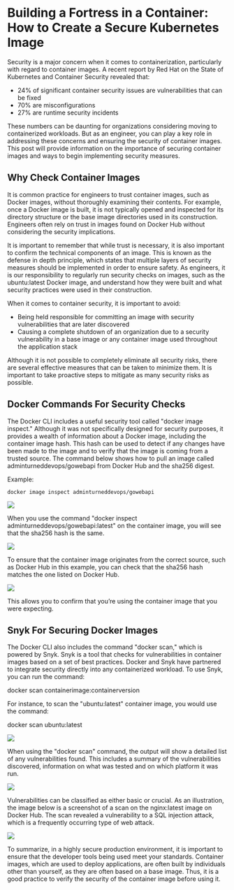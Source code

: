 # Building a Fortress in a Container: How to Create a Secure Kubernetes Image


Security is a major concern when it comes to containerization, particularly with regard to container images. A recent report by Red Hat on the State of Kubernetes and Container Security revealed that:

- 24% of significant container security issues are vulnerabilities that can be fixed
- 70% are misconfigurations
- 27% are runtime security incidents

These numbers can be daunting for organizations considering moving to containerized workloads. But as an engineer, you can play a key role in addressing these concerns and ensuring the security of container images. This post will provide information on the importance of securing container images and ways to begin implementing security measures.



## **Why Check Container Images**

It is common practice for engineers to trust container images, such as Docker images, without thoroughly examining their contents. For example, once a Docker image is built, it is not typically opened and inspected for its directory structure or the base image directories used in its construction. Engineers often rely on trust in images found on Docker Hub without considering the security implications.

It is important to remember that while trust is necessary, it is also important to confirm the technical components of an image. This is known as the defense in depth principle, which states that multiple layers of security measures should be implemented in order to ensure safety. As engineers, it is our responsibility to regularly run security checks on images, such as the ubuntu:latest Docker image, and understand how they were built and what security practices were used in their construction.


When it comes to container security, it is important to avoid:

- Being held responsible for committing an image with security vulnerabilities that are later discovered
- Causing a complete shutdown of an organization due to a security vulnerability in a base image or any container image used throughout the application stack

Although it is not possible to completely eliminate all security risks, there are several effective measures that can be taken to minimize them. It is important to take proactive steps to mitigate as many security risks as possible.

## **Docker Commands For Security Checks**

The Docker CLI includes a useful security tool called "docker image inspect." Although it was not specifically designed for security purposes, it provides a wealth of information about a Docker image, including the container image hash. This hash can be used to detect if any changes have been made to the image and to verify that the image is coming from a trusted source. The command below shows how to pull an image called adminturneddevops/gowebapi from Docker Hub and the sha256 digest.

Example:

    docker image inspect adminturneddevops/gowebapi


![](images/image7.png)



When you use the command "docker inspect adminturneddevops/gowebapi:latest" on the container image, you will see that the sha256 hash is the same.


![](images/image8.png)

To ensure that the container image originates from the correct source, such as Docker Hub in this example, you can check that the sha256 hash matches the one listed on Docker Hub.

![](images/image9.png)


This allows you to confirm that you’re using the container image that you were expecting.
## **Snyk For Securing Docker Images**
The Docker CLI also includes the command "docker scan," which is powered by Snyk. Snyk is a tool that checks for vulnerabilities in container images based on a set of best practices. Docker and Snyk have partnered to integrate security directly into any containerized workload. To use Snyk, you can run the command:

docker scan containerimage:containerversion


For instance, to scan the "ubuntu:latest" container image, you would use the command:

docker scan ubuntu:latest



![](images/image10.png)

When using the "docker scan" command, the output will show a detailed list of any vulnerabilities found. This includes a summary of the vulnerabilities discovered, information on what was tested and on which platform it was run.

![](images/image11.png)

Vulnerabilities can be classified as either basic or crucial. As an illustration, the image below is a screenshot of a scan on the nginx:latest image on Docker Hub. The scan revealed a vulnerability to a SQL injection attack, which is a frequently occurring type of web attack.




![](images/image12.png)

To summarize, in a highly secure production environment, it is important to ensure that the developer tools being used meet your standards. Container images, which are used to deploy applications, are often built by individuals other than yourself, as they are often based on a base image. Thus, it is a good practice to verify the security of the container image before using it.



